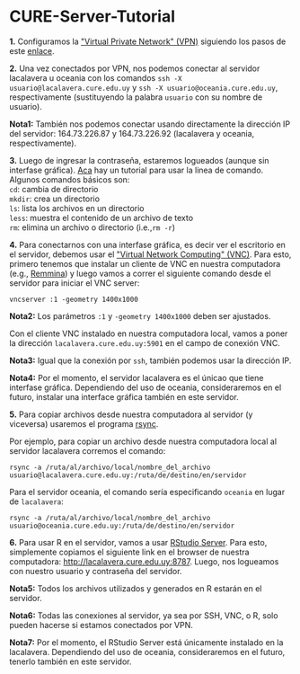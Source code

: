 # CURE-Server-Tutorial


**1.** Configuramos la ["Virtual Private Network" (VPN)](https://es.wikipedia.org/wiki/Red_privada_virtual) siguiendo los pasos de este [enlace](http://wiki.cure.edu.uy/index.php/Como_configurar_conexi%C3%B3n_VPN).

**2.** Una vez conectados por VPN, nos podemos conectar al servidor lacalavera u oceania con los comandos
`ssh -X usuario@lacalavera.cure.edu.uy` y `ssh -X usuario@oceania.cure.edu.uy`, respectivamente (sustituyendo la palabra `usuario` con su nombre de usuario). 

**Nota1:** También nos podemos conectar usando directamente la dirección IP del servidor: 164.73.226.87 y 164.73.226.92 (lacalavera y oceania, respectivamente).


**3.** Luego de ingresar la contraseña, estaremos logueados (aunque sin interfase gráfica). [Aca](https://fortinux.gitbooks.io/humble_tips/content/usando_la_linea_de_comandos/) hay un tutorial para usar la linea de comando. 
Algunos comandos básicos son:  
```cd```: cambia de directorio  
```mkdir```: crea un directorio  
```ls```: lista los archivos en un directorio  
```less```: muestra el contenido de un archivo de texto  
```rm```: elimina un archivo o directorio (i.e.,```rm -r```)

**4.** Para conectarnos con una interfase gráfica, es decir ver el escritorio en el servidor, debemos usar el ["Virtual Network Computing" (VNC)](https://es.wikipedia.org/wiki/VNC). Para esto, primero tenemos que instalar un cliente de VNC en nuestra computadora (e.g., [Remmina](https://remmina.org)) y luego vamos a correr el siguiente comando desde el servidor para iniciar el VNC server:
```
vncserver :1 -geometry 1400x1000 
```

**Nota2:** Los parámetros ```:1``` y ```-geometry 1400x1000``` deben ser ajustados.

Con el cliente VNC instalado en nuestra computadora local, vamos a poner la dirección ```lacalavera.cure.edu.uy:5901``` en el campo de conexión VNC.

**Nota3:** Igual que la conexión por ```ssh```, también podemos usar la dirección IP.

**Nota4:** Por el momento, el servidor lacalavera es el únicao que tiene interfase gráfica. Dependiendo del uso de oceania, consideraremos en el futuro, instalar una interface gráfica también en este servidor.

**5.** Para copiar archivos desde nuestra computadora al servidor (y viceversa) usaremos el programa [rsync](https://kyup.com/tutorials/copy-files-rsync-ssh/).

Por ejemplo, para copiar un archivo desde nuestra computadora local al servidor lacalavera corremos el comando:

```
rsync -a /ruta/al/archivo/local/nombre_del_archivo usuario@lacalavera.cure.edu.uy:/ruta/de/destino/en/servidor
```

Para el servidor oceania, el comando sería especificando `oceania` en lugar de `lacalavera`:

```
rsync -a /ruta/al/archivo/local/nombre_del_archivo usuario@oceania.cure.edu.uy:/ruta/de/destino/en/servidor
```

**6.** Para usar R en el servidor, vamos a usar [RStudio Server](https://www.rstudio.com/products/rstudio/#rstudio-server). Para esto, simplemente copiamos el siguiente link en el browser de nuestra computadora: http://lacalavera.cure.edu.uy:8787. Luego, nos logueamos con nuestro usuario y contraseña del servidor.  

**Nota5:** Todos los archivos utilizados y generados en R estarán en el servidor. 

**Nota6:** Todas las conexiones al servidor, ya sea por SSH, VNC, o R, solo pueden hacerse si estamos conectados por VPN.

**Nota7:** Por el momento, el RStudio Server está únicamente instalado en la lacalavera. Dependiendo del uso de oceania, consideraremos en el futuro, tenerlo también en este servidor.
